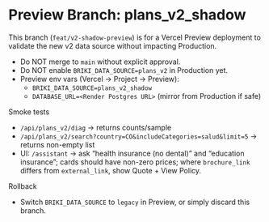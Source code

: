 # Preview Branch: plans_v2_shadow

This branch (`feat/v2-shadow-preview`) is for a Vercel Preview deployment to validate the new v2 data source without impacting Production.

- Do NOT merge to `main` without explicit approval.
- Do NOT enable `BRIKI_DATA_SOURCE=plans_v2` in Production yet.
- Preview env vars (Vercel → Project → Preview):
  - `BRIKI_DATA_SOURCE=plans_v2_shadow`
  - `DATABASE_URL=<Render Postgres URL>` (mirror from Production if safe)

Smoke tests
- `/api/plans_v2/diag` → returns counts/sample
- `/api/plans_v2/search?country=CO&includeCategories=salud&limit=5` → returns non-empty list
- UI: `/assistant` → ask “health insurance (no dental)” and “education insurance”; cards should have non-zero prices; where `brochure_link` differs from `external_link`, show Quote + View Policy.

Rollback
- Switch `BRIKI_DATA_SOURCE` to `legacy` in Preview, or simply discard this branch.
